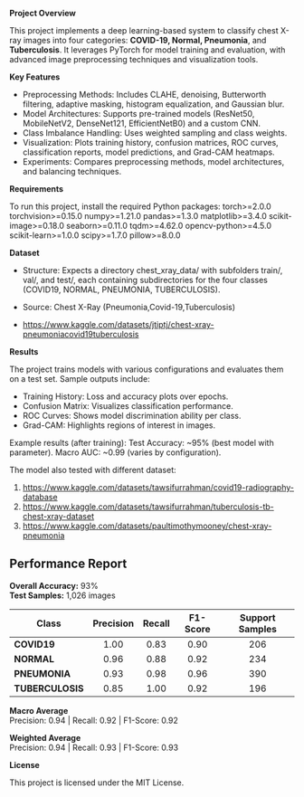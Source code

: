 **Project Overview**

This project implements a deep learning-based system to classify chest X-ray images into four categories: **COVID-19, Normal, Pneumonia**, and **Tuberculosis**. It leverages PyTorch for model training and evaluation, with advanced image preprocessing techniques and visualization tools.

**Key Features**

- Preprocessing Methods: Includes CLAHE, denoising, Butterworth filtering, adaptive masking, histogram equalization, and Gaussian blur.
- Model Architectures: Supports pre-trained models (ResNet50, MobileNetV2, DenseNet121, EfficientNetB0) and a custom CNN.
- Class Imbalance Handling: Uses weighted sampling and class weights.
- Visualization: Plots training history, confusion matrices, ROC curves, classification reports, model predictions, and Grad-CAM heatmaps.
- Experiments: Compares preprocessing methods, model architectures, and balancing techniques.

**Requirements**

To run this project, install the required Python packages:
torch>=2.0.0 torchvision>=0.15.0 numpy>=1.21.0 pandas>=1.3.0 matplotlib>=3.4.0 scikit-image>=0.18.0 seaborn>=0.11.0 tqdm>=4.62.0 opencv-python>=4.5.0 scikit-learn>=1.0.0 scipy>=1.7.0 pillow>=8.0.0

**Dataset**

- Structure: Expects a directory chest_xray_data/ with subfolders train/, val/, and test/, each containing subdirectories for the four classes (COVID19, NORMAL, PNEUMONIA, TUBERCULOSIS).

- Source: Chest X-Ray (Pneumonia,Covid-19,Tuberculosis)
- https://www.kaggle.com/datasets/jtiptj/chest-xray-pneumoniacovid19tuberculosis


**Results**

The project trains models with various configurations and evaluates them on a test set. Sample outputs include:

- Training History: Loss and accuracy plots over epochs.
- Confusion Matrix: Visualizes classification performance.
- ROC Curves: Shows model discrimination ability per class.
- Grad-CAM: Highlights regions of interest in images.

Example results (after training):
Test Accuracy: ~95% (best model with parameter).
Macro AUC: ~0.99 (varies by configuration).

The model also tested with different dataset:
1. https://www.kaggle.com/datasets/tawsifurrahman/covid19-radiography-database
2. https://www.kaggle.com/datasets/tawsifurrahman/tuberculosis-tb-chest-xray-dataset
3. https://www.kaggle.com/datasets/paultimothymooney/chest-xray-pneumonia

## Performance Report
**Overall Accuracy:** 93%  
**Test Samples:** 1,026 images  

| Class          | Precision | Recall | F1-Score | Support Samples |
|----------------|:---------:|:------:|:--------:|:---------------:|
| **COVID19**    | 1.00      | 0.83   | 0.90     | 206             |
| **NORMAL**     | 0.96      | 0.88   | 0.92     | 234             |
| **PNEUMONIA**  | 0.93      | 0.98   | 0.96     | 390             |
| **TUBERCULOSIS** | 0.85    | 1.00   | 0.92     | 196             |

**Macro Average**  
Precision: 0.94 | Recall: 0.92 | F1-Score: 0.92  

**Weighted Average**  
Precision: 0.94 | Recall: 0.93 | F1-Score: 0.93  

**License**

This project is licensed under the MIT License.

